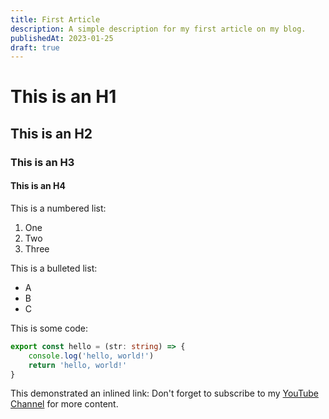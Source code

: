 ```yaml
---
title: First Article
description: A simple description for my first article on my blog.
publishedAt: 2023-01-25
draft: true
---
```


# This is an H1
## This is an H2
### This is an H3
#### This is an H4

This is a numbered list:
1. One
2. Two
3. Three

This is a bulleted list:
- A
- B
- C

This is some code:
```typescript
export const hello = (str: string) => {
    console.log('hello, world!')
    return 'hello, world!'
}
```

This demonstrated an inlined link:
Don't forget to subscribe to my [YouTube Channel](https://youtube.com/@huntabyte) for more content.